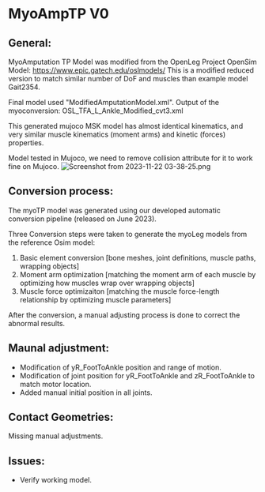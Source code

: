 # MyoAmpTP V0

## General:

MyoAmputation TP Model was modified from the OpenLeg Project OpenSim Model:
https://www.epic.gatech.edu/oslmodels/
This is a modified reduced version to match similar number of DoF and muscles than example model Gait2354.

Final model used "ModifiedAmputationModel.xml".
Output of the myoconversion: OSL_TFA_L_Ankle_Modified_cvt3.xml

This generated mujoco MSK model has almost identical kinematics, and very similar muscle kinematics (moment arms) and kinetic (forces) properties.

Model tested in Mujoco, we need to remove collision attribute for it to work fine on Mujoco.
![Screenshot from 2023-11-22 03-38-25.png](..%2F..%2F..%2FPictures%2FScreenshots%2FScreenshot%20from%202023-11-22%2003-38-25.png)
## Conversion process:

The myoTP model was generated using our developed automatic conversion pipeline (released on June 2023).

Three Conversion steps were taken to generate the myoLeg models from the reference Osim model:

1. Basic element conversion [bone meshes, joint definitions, muscle paths, wrapping objects]
2. Moment arm optimization [matching the moment arm of each muscle by optimizing how muscles wrap over wrapping objects]
3. Muscle force optimizaiton [matching the muscle force-length relationship by optimizing muscle parameters]

After the conversion, a manual adjusting process is done to correct the abnormal results.

## Maunal adjustment:
- Modification of yR_FootToAnkle position and range of motion.
- Modification of joint position for yR_FootToAnkle and zR_FootToAnkle to match motor location.
- Added manual initial position in all joints.

## Contact Geometries:
Missing manual adjustments.

## Issues:
- Verify working model.
